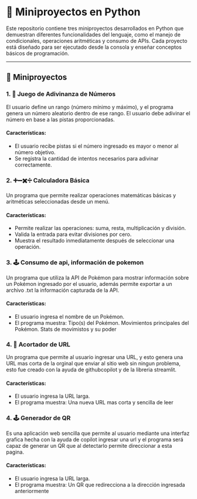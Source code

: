 # 🐍 Miniproyectos en Python

Este repositorio contiene tres miniproyectos desarrollados en Python que demuestran diferentes funcionalidades del lenguaje, como el manejo de condicionales, operaciones aritméticas y consumo de APIs. Cada proyecto está diseñado para ser ejecutado desde la consola y enseñar conceptos básicos de programación.

---

## 📜 Miniproyectos

### 1. 🎯 **Juego de Adivinanza de Números**
El usuario define un rango (número mínimo y máximo), y el programa genera un número aleatorio dentro de ese rango. El usuario debe adivinar el número en base a las pistas proporcionadas.

#### Características:
- El usuario recibe pistas si el número ingresado es mayor o menor al número objetivo.
- Se registra la cantidad de intentos necesarios para adivinar correctamente.

### 2. ➕➖✖️➗ **Calculadora Básica**
Un programa que permite realizar operaciones matemáticas básicas y aritméticas seleccionadas desde un menú.

#### Características:
- Permite realizar las operaciones: suma, resta, multiplicación y división.
- Valida la entrada para evitar divisiones por cero.
- Muestra el resultado inmediatamente después de seleccionar una operación.

### 3. 🕹️ **Consumo de api, información de pokemon**
Un programa que utiliza la API de Pokémon para mostrar información sobre un Pokémon ingresado por el usuario, además permite exportar a un archivo .txt la información capturada de la API.

#### Características:
- El usuario ingresa el nombre de un Pokémon.
- El programa muestra:
  Tipo(s) del Pokémon.
 Movimientos principales del Pokémon.
 Stats de movimistos y su poder

### 4. 🎯 **Acortador de URL**
Un programa que permite al usuario ingresar una URL, y esto genera una URL mas corta de la orginal que enviar
al sitio web sin ningun problema, esto fue creado con la ayuda de githubcopilot y de la libreria streamlit.

#### Características:
- El usuario ingresa la URL larga.
- El programa muestra:
  Una nueva URL mas corta y sencilla de leer

### 4. 🕹️ **Generador de QR**
Es una aplicación web sencilla que permite al usuario mediante una interfaz grafica hecha con la ayuda de copilot ingresar una url y el programa será capaz de generar un QR que al detectarlo permite direccionar a esta pagina.

#### Características:
- El usuario ingresa la URL larga.
- El programa muestra:
  Un QR que redirecciona a la dirección ingresada anteriormente